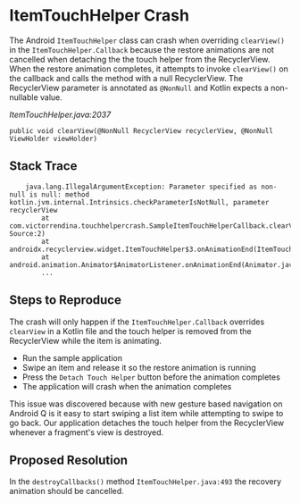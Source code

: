 ItemTouchHelper Crash
========================

The Android `ItemTouchHelper` class can crash when overriding `clearView()` in the `ItemTouchHelper.Callback` because
the restore animations are not cancelled when detaching the the touch helper from the RecyclerView. When the restore animation
completes, it attempts to invoke `clearView()` on the callback and calls the method with a null RecyclerView. The RecyclerView parameter is annotated
as `@NonNull` and Kotlin expects a non-nullable value.

*ItemTouchHelper.java:2037*
```
public void clearView(@NonNull RecyclerView recyclerView, @NonNull ViewHolder viewHolder)
```

Stack Trace
-----------

```
    java.lang.IllegalArgumentException: Parameter specified as non-null is null: method kotlin.jvm.internal.Intrinsics.checkParameterIsNotNull, parameter recyclerView
        at com.victorrendina.touchhelpercrash.SampleItemTouchHelperCallback.clearView(Unknown Source:2)
        at androidx.recyclerview.widget.ItemTouchHelper$3.onAnimationEnd(ItemTouchHelper.java:644)
        at android.animation.Animator$AnimatorListener.onAnimationEnd(Animator.java:554)
        ...
```

Steps to Reproduce
------------------

The crash will only happen if the `ItemTouchHelper.Callback` overrides `clearView` in a Kotlin file and the touch helper is removed
from the RecyclerView while the item is animating.

- Run the sample application
- Swipe an item and release it so the restore animation is running
- Press the `Detach Touch Helper` button before the animation completes
- The application will crash when the animation completes

This issue was discovered because with new gesture based navigation on Android Q is it easy to start swiping a list item
while attempting to swipe to go back. Our application detaches the touch helper from the RecyclerView whenever a fragment's
view is destroyed.

Proposed Resolution
--------------------

In the `destroyCallbacks()` method `ItemTouchHelper.java:493` the recovery animation should be cancelled. 